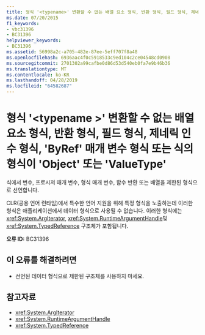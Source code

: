 ```yaml
---
title: 형식 '<typename>' 변환할 수 없는 배열 요소 형식, 반환 형식, 필드 형식, 제네릭 인수 형식, 'ByRef' 매개 변수 형식 또는 식의 형식이 'Object' 또는 'ValueType'
ms.date: 07/20/2015
f1_keywords:
- vbc31396
- BC31396
helpviewer_keywords:
- BC31396
ms.assetid: 56998a2c-a705-482e-87ee-5eff707f8a48
ms.openlocfilehash: 6936aac4f0c5918533c9ed104c2ce04548cd0908
ms.sourcegitcommit: 2701302a99cafbe0d86d53d540eb0fa7e9b46b36
ms.translationtype: MT
ms.contentlocale: ko-KR
ms.lasthandoff: 04/28/2019
ms.locfileid: "64582687"
---
```

# <a name="the-type-typename-cannot-be-an-array-element-type-return-type-field-type-generics-argument-type-byref-parameter-type-or-the-type-of-an-expression-converted-to-object-or-valuetype"></a>형식 '\<typename >' 변환할 수 없는 배열 요소 형식, 반환 형식, 필드 형식, 제네릭 인수 형식, 'ByRef' 매개 변수 형식 또는 식의 형식이 'Object' 또는 'ValueType'
식에서 변수, 프로시저 매개 변수, 형식 매개 변수, 함수 반환 또는 배열을 제한된 형식으로 선언합니다.  
  
 CLR(공용 언어 런타임)에서 특수한 언어 지원을 위해 특정 형식을 노출하는데 이러한 형식은 애플리케이션에서 데이터 형식으로 사용될 수 없습니다. 이러한 형식에는 <xref:System.ArgIterator>, <xref:System.RuntimeArgumentHandle>및 <xref:System.TypedReference> 구조체가 포함됩니다.  
  
 **오류 ID:** BC31396  
  
## <a name="to-correct-this-error"></a>이 오류를 해결하려면  
  
- 선언된 데이터 형식으로 제한된 구조체를 사용하지 마세요.  
  
## <a name="see-also"></a>참고자료

- <xref:System.ArgIterator>
- <xref:System.RuntimeArgumentHandle>
- <xref:System.TypedReference>
